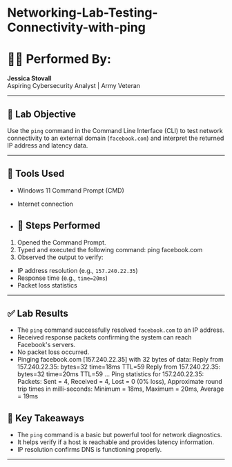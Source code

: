 # Networking-Lab-Testing-Connectivity-with-ping
# 🧍🏽 Performed By:
**Jessica Stovall**  
Aspiring Cybersecurity Analyst | Army Veteran 

---

## 📌 Lab Objective
Use the `ping` command in the Command Line Interface (CLI) to test network connectivity to an external domain (`facebook.com`) and interpret the returned IP address and latency data.

---

## 🧰 Tools Used
- Windows 11 Command Prompt (CMD)
- Internet connection

- ## 🧪 Steps Performed
1. Opened the Command Prompt.
2. Typed and executed the following command: ping facebook.com
3. Observed the output to verify:
- IP address resolution (e.g., `157.240.22.35`)
- Response time (e.g., `time=20ms`)
- Packet loss statistics

---

## ✅ Lab Results
- The `ping` command successfully resolved `facebook.com` to an IP address.
- Received response packets confirming the system can reach Facebook's servers.
- No packet loss occurred.
- Pinging facebook.com [157.240.22.35] with 32 bytes of data:
Reply from 157.240.22.35: bytes=32 time=18ms TTL=59
Reply from 157.240.22.35: bytes=32 time=20ms TTL=59
...
Ping statistics for 157.240.22.35:
Packets: Sent = 4, Received = 4, Lost = 0 (0% loss),
Approximate round trip times in milli-seconds:
Minimum = 18ms, Maximum = 20ms, Average = 19ms

## 🧠 Key Takeaways
- The `ping` command is a basic but powerful tool for network diagnostics.
- It helps verify if a host is reachable and provides latency information.
- IP resolution confirms DNS is functioning properly.

---
